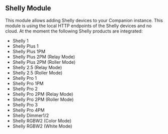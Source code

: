## Shelly Module

This module allows adding Shelly devices to your Companion instance. This module is using the local HTTP endpoints of the Shelly devices and no cloud. At the moment the following Shelly products are integrated:

- Shelly 1
- Shelly Plus 1
- Shelly Plus 1PM
- Shelly Plus 2PM (Relay Mode)
- Shelly Plus 2PM (Roller Mode)
- Shelly 2.5 (Relay Mode)
- Shelly 2.5 (Roller Mode)
- Shelly Pro 1
- Shelly Pro 1PM
- Shelly Pro 2
- Shelly Pro 2PM (Relay Mode)
- Shelly Pro 2PM (Roller Mode)
- Shelly Pro 3
- Shelly Pro 4PM
- Shelly Dimmer1/2
- Shelly RGBW2 (Color Mode)
- Shelly RGBW2 (White Mode)